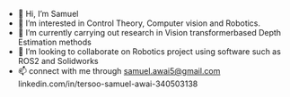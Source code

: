 - 👋 Hi, I’m Samuel
- 👀 I’m interested in Control Theory, Computer vision and Robotics.
- 🌱 I’m currently carrying out research in Vision transformerbased Depth Estimation methods
- 💞️ I’m looking to collaborate on Robotics project using software such as ROS2 and Solidworks
- 📫  connect with me through 
        samuel.awai5@gmail.com
        linkedin.com/in/tersoo-samuel-awai-340503138

<!---
Awai005/Awai005 is a ✨ special ✨ repository because its `README.md` (this file) appears on your GitHub profile.
You can click the Preview link to take a look at your changes.
--->
